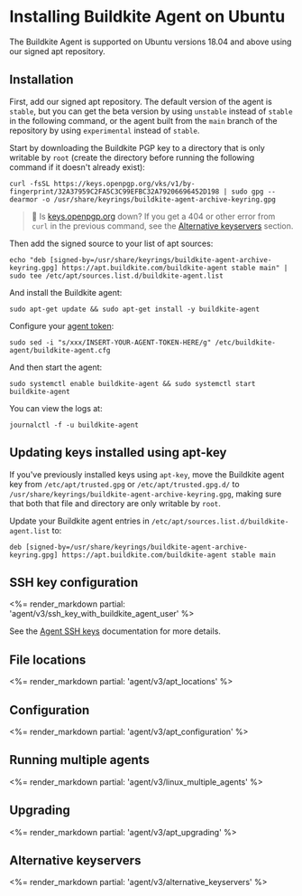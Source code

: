 # Installing Buildkite Agent on Ubuntu

The Buildkite Agent is supported on Ubuntu versions 18.04 and above using our signed apt repository.

## Installation

First, add our signed apt repository. The default version of the agent is `stable`, but you can get the beta version by using `unstable` instead of `stable` in the following command, or the agent built from the `main` branch of the repository by using `experimental` instead of `stable`.

Start by downloading the Buildkite PGP key to a directory that is only writable by `root` (create the directory before running the following command if it doesn't already exist):

```shell
curl -fsSL https://keys.openpgp.org/vks/v1/by-fingerprint/32A37959C2FA5C3C99EFBC32A79206696452D198 | sudo gpg --dearmor -o /usr/share/keyrings/buildkite-agent-archive-keyring.gpg
```

> 📘 Is [keys.openpgp.org](https://keys.openpgp.org) down?
> If you get a 404 or other error from `curl` in the previous command, see the [Alternative keyservers](#alternative-keyservers) section.

Then add the signed source to your list of apt sources:

```shell
echo "deb [signed-by=/usr/share/keyrings/buildkite-agent-archive-keyring.gpg] https://apt.buildkite.com/buildkite-agent stable main" | sudo tee /etc/apt/sources.list.d/buildkite-agent.list
```

And install the Buildkite agent:

```shell
sudo apt-get update && sudo apt-get install -y buildkite-agent
```

Configure your [agent token](/docs/agent/v3/tokens):

```shell
sudo sed -i "s/xxx/INSERT-YOUR-AGENT-TOKEN-HERE/g" /etc/buildkite-agent/buildkite-agent.cfg
```

And then start the agent:

```shell
sudo systemctl enable buildkite-agent && sudo systemctl start buildkite-agent
```

You can view the logs at:

```shell
journalctl -f -u buildkite-agent
```

## Updating keys installed using apt-key

If you've previously installed keys using `apt-key`, move the Buildkite agent key from `/etc/apt/trusted.gpg` or `/etc/apt/trusted.gpg.d/` to `/usr/share/keyrings/buildkite-agent-archive-keyring.gpg`, making sure that both that file and directory are only writable by `root`.

Update your Buildkite agent entries in `/etc/apt/sources.list.d/buildkite-agent.list` to:

```shell
deb [signed-by=/usr/share/keyrings/buildkite-agent-archive-keyring.gpg] https://apt.buildkite.com/buildkite-agent stable main
```

## SSH key configuration

<%= render_markdown partial: 'agent/v3/ssh_key_with_buildkite_agent_user' %>

See the [Agent SSH keys](/docs/agent/v3/ssh-keys) documentation for more details.

## File locations

<%= render_markdown partial: 'agent/v3/apt_locations' %>

## Configuration

<%= render_markdown partial: 'agent/v3/apt_configuration' %>

## Running multiple agents

<%= render_markdown partial: 'agent/v3/linux_multiple_agents' %>

## Upgrading

<%= render_markdown partial: 'agent/v3/apt_upgrading' %>

## Alternative keyservers

<%= render_markdown partial: 'agent/v3/alternative_keyservers' %>
